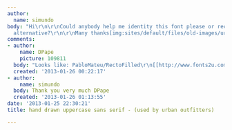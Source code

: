 ```yaml
---
author:
  name: simundo
body: "Hi\r\n\r\nCould anybody help me identity this font please or recommend a close
  alternative?\r\n\r\nMany thanks[img:sites/default/files/old-images/urban_outfitters_font_6246.jpg]"
comments:
- author:
    name: DPape
    picture: 109811
  body: "Looks like: PabloMateu/RectoFilled\r\n[[http://www.fonts2u.com/rectofilled.font]][img:sites/default/files/old-images/listen1_5219.jpg]"
  created: '2013-01-26 00:22:17'
- author:
    name: simundo
  body: Thank you very much DPape
  created: '2013-01-26 01:13:55'
date: '2013-01-25 22:30:21'
title: hand drawn uppercase sans serif - (used by urban outfitters)

---
```


